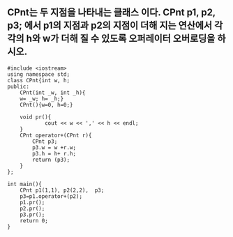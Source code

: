 ## CPnt는 두 지점을 나타내는 클래스 이다. 	CPnt p1, p2, p3; 에서 p1의 지점과 p2의 지점이 더해 지는 연산에서 각각의 h와 w가 더해 질 수 있도록 오퍼레이터 오버로딩을 하시오.

```
#include <iostream>
using namespace std;
class CPnt{int w, h;
public:
	CPnt(int _w, int _h){
	w= _w; h= _h;}
	CPnt(){w=0, h=0;}
	
	void pr(){
			cout << w << ',' << h << endl;
	}
	CPnt operator+(CPnt r){
		CPnt p3;
		p3.w = w +r.w;
		p3.h = h+ r.h;
		return (p3);
	}
};

int main(){
	CPnt p1(1,1), p2(2,2),  p3;
	p3=p1.operator+(p2);
	p1.pr();
	p2.pr();
	p3.pr();
	return 0;
}

```


